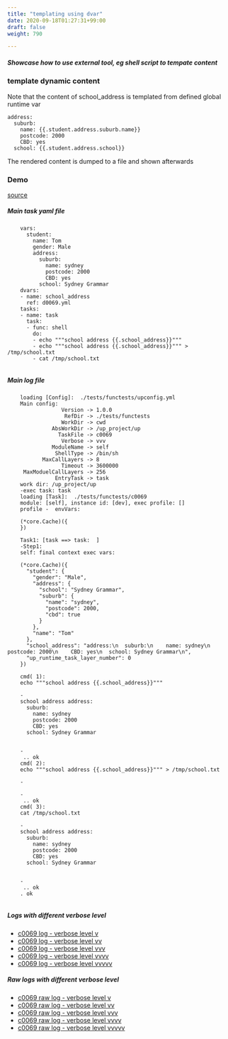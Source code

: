 ```yaml
---
title: "templating using dvar"
date: 2020-09-18T01:27:31+99:00
draft: false
weight: 790

---
```


##### Showcase how to use external tool, eg shell script to tempate content


### template dynamic content


Note that the content of school_address is templated from defined global runtime var

```
address:
  suburb:
    name: {{.student.address.suburb.name}}
    postcode: 2000
    CBD: yes
  school: {{.student.address.school}}

```

The rendered content is dumped to a file and shown afterwards











### Demo








[source](https://github.com/upcmd/up/blob/master/tests/functests/c0069.yml)

##### Main task yaml file
```
    vars:
      student:
        name: Tom
        gender: Male
        address:
          suburb:
            name: sydney
            postcode: 2000
            CBD: yes
          school: Sydney Grammar
    dvars:
    - name: school_address
      ref: d0069.yml
    tasks:
    - name: task
      task:
      - func: shell
        do:
        - echo """school address {{.school_address}}"""
        - echo """school address {{.school_address}}""" > /tmp/school.txt
        - cat /tmp/school.txt
    
```
##### Main log file
```
    loading [Config]:  ./tests/functests/upconfig.yml
    Main config:
                 Version -> 1.0.0
                  RefDir -> ./tests/functests
                 WorkDir -> cwd
              AbsWorkDir -> /up_project/up
                TaskFile -> c0069
                 Verbose -> vvv
              ModuleName -> self
               ShellType -> /bin/sh
           MaxCallLayers -> 8
                 Timeout -> 3600000
     MaxModuelCallLayers -> 256
               EntryTask -> task
    work dir: /up_project/up
    -exec task: task
    loading [Task]:  ./tests/functests/c0069
    module: [self], instance id: [dev], exec profile: []
    profile -  envVars:
    
    (*core.Cache)({
    })
    
    Task1: [task ==> task:  ]
    -Step1:
    self: final context exec vars:
    
    (*core.Cache)({
      "student": {
        "gender": "Male",
        "address": {
          "school": "Sydney Grammar",
          "suburb": {
            "name": "sydney",
            "postcode": 2000,
            "cbd": true
          }
        },
        "name": "Tom"
      },
      "school_address": "address:\n  suburb:\n    name: sydney\n    postcode: 2000\n    CBD: yes\n  school: Sydney Grammar\n",
      "up_runtime_task_layer_number": 0
    })
    
    cmd( 1):
    echo """school address {{.school_address}}"""
    
    -
    school address address:
      suburb:
        name: sydney
        postcode: 2000
        CBD: yes
      school: Sydney Grammar
    
    
    -
     .. ok
    cmd( 2):
    echo """school address {{.school_address}}""" > /tmp/school.txt
    
    -
    
    -
     .. ok
    cmd( 3):
    cat /tmp/school.txt
    
    -
    school address address:
      suburb:
        name: sydney
        postcode: 2000
        CBD: yes
      school: Sydney Grammar
    
    
    -
     .. ok
    . ok
    
```


##### Logs with different verbose level
* [c0069 log - verbose level v](../../logs/c0069_v)
* [c0069 log - verbose level vv](../../logs/c0069_vv)
* [c0069 log - verbose level vvv](../../logs/c0069_vvvv)
* [c0069 log - verbose level vvvv](../../logs/c0069_vvvv)
* [c0069 log - verbose level vvvvv](../../logs/c0069_vvvvv)

##### Raw logs with different verbose level
* [c0069 raw log - verbose level v](../../reflogs/c0069_v.log)
* [c0069 raw log - verbose level vv](../../reflogs/c0069_vv.log)
* [c0069 raw log - verbose level vvv](../../reflogs/c0069_vvv.log)
* [c0069 raw log - verbose level vvvv](../../reflogs/c0069_vvvv.log)
* [c0069 raw log - verbose level vvvvv](../../reflogs/c0069_vvvvv.log)







